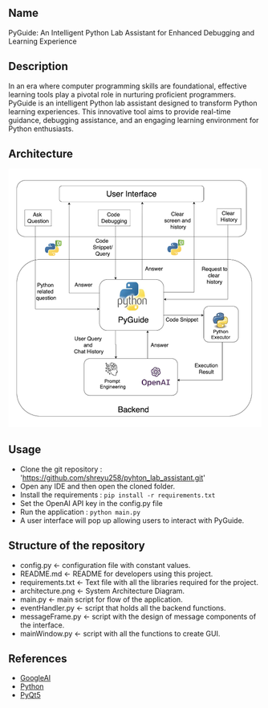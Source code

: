 ## Name
PyGuide: An Intelligent Python Lab Assistant for Enhanced Debugging and Learning Experience 

## Description
In an era where computer programming skills are foundational, effective learning tools play a pivotal role in nurturing proficient programmers. PyGuide is an intelligent Python lab assistant designed to transform Python learning experiences. This innovative tool aims to provide real-time guidance, debugging assistance, and an engaging learning environment for Python enthusiasts.

## Architecture
![System Architecture](systemArchitecture.png)

## Usage
- Clone the git repository : 'https://github.com/shreyu258/pyhton_lab_assistant.git'
- Open any IDE and then open the cloned folder.
- Install the requirements : `pip install -r requirements.txt`
- Set the OpenAI API key in the config.py file
- Run the application : `python main.py`
- A user interface will pop up allowing users to interact with PyGuide.

## Structure of the repository

- config.py  <- configuration file with constant values.
- README.md   <- README for developers using this project.
- requirements.txt    <- Text file with all the libraries required for the project.
- architecture.png    <- System Architecture Diagram.
- main.py    <- main script for flow of the application.
- eventHandler.py <- script that holds all the backend functions.
- messageFrame.py    <- script with the design of message components of the interface.
- mainWindow.py    <- script with all the functions to create GUI.

## References

- [GoogleAI](https://deepmind.google/technologies/gemini/)
- [Python](https://www.python.org/)
- [PyQt5](https://pypi.org/project/PyQt5/)
